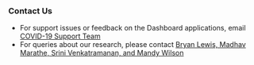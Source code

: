 ### Contact Us 


- For support issues or feedback on the Dashboard applications, email [COVID-19 Support Team](mailto:nssac_ncov_support@virginia.edu)
- For queries about our research, please contact [Bryan Lewis, Madhav Marathe, Srini Venkatramanan, and Mandy Wilson](mailto:nssac_covid19_coordinators@virginia.edu?subject=Research%20Website%20Query)
